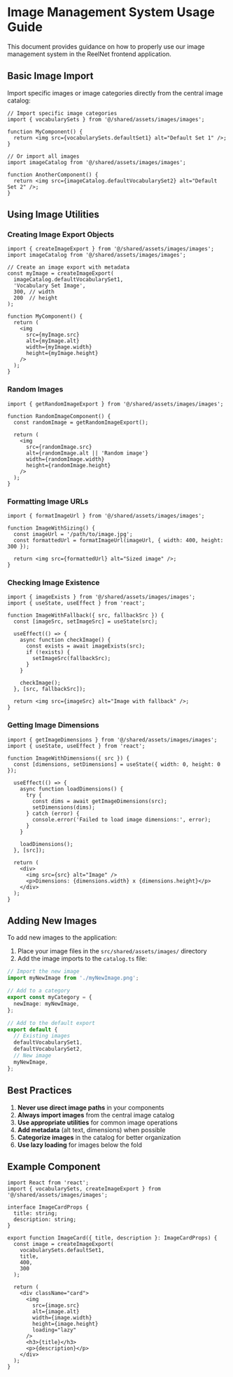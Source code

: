 # Image Management System Usage Guide

This document provides guidance on how to properly use our image management system in the ReelNet frontend application.

## Basic Image Import

Import specific images or image categories directly from the central image catalog:

```tsx
// Import specific image categories
import { vocabularySets } from '@/shared/assets/images/images';

function MyComponent() {
  return <img src={vocabularySets.defaultSet1} alt="Default Set 1" />;
}

// Or import all images
import imageCatalog from '@/shared/assets/images/images';

function AnotherComponent() {
  return <img src={imageCatalog.defaultVocabularySet2} alt="Default Set 2" />;
}
```

## Using Image Utilities

### Creating Image Export Objects

```tsx
import { createImageExport } from '@/shared/assets/images/images';
import imageCatalog from '@/shared/assets/images/images';

// Create an image export with metadata
const myImage = createImageExport(
  imageCatalog.defaultVocabularySet1,
  'Vocabulary Set Image',
  300, // width
  200  // height
);

function MyComponent() {
  return (
    <img 
      src={myImage.src} 
      alt={myImage.alt} 
      width={myImage.width} 
      height={myImage.height}
    />
  );
}
```

### Random Images

```tsx
import { getRandomImageExport } from '@/shared/assets/images/images';

function RandomImageComponent() {
  const randomImage = getRandomImageExport();
  
  return (
    <img 
      src={randomImage.src} 
      alt={randomImage.alt || 'Random image'} 
      width={randomImage.width}
      height={randomImage.height}
    />
  );
}
```

### Formatting Image URLs

```tsx
import { formatImageUrl } from '@/shared/assets/images/images';

function ImageWithSizing() {
  const imageUrl = '/path/to/image.jpg';
  const formattedUrl = formatImageUrl(imageUrl, { width: 400, height: 300 });
  
  return <img src={formattedUrl} alt="Sized image" />;
}
```

### Checking Image Existence

```tsx
import { imageExists } from '@/shared/assets/images/images';
import { useState, useEffect } from 'react';

function ImageWithFallback({ src, fallbackSrc }) {
  const [imageSrc, setImageSrc] = useState(src);
  
  useEffect(() => {
    async function checkImage() {
      const exists = await imageExists(src);
      if (!exists) {
        setImageSrc(fallbackSrc);
      }
    }
    
    checkImage();
  }, [src, fallbackSrc]);
  
  return <img src={imageSrc} alt="Image with fallback" />;
}
```

### Getting Image Dimensions

```tsx
import { getImageDimensions } from '@/shared/assets/images/images';
import { useState, useEffect } from 'react';

function ImageWithDimensions({ src }) {
  const [dimensions, setDimensions] = useState({ width: 0, height: 0 });
  
  useEffect(() => {
    async function loadDimensions() {
      try {
        const dims = await getImageDimensions(src);
        setDimensions(dims);
      } catch (error) {
        console.error('Failed to load image dimensions:', error);
      }
    }
    
    loadDimensions();
  }, [src]);
  
  return (
    <div>
      <img src={src} alt="Image" />
      <p>Dimensions: {dimensions.width} x {dimensions.height}</p>
    </div>
  );
}
```

## Adding New Images

To add new images to the application:

1. Place your image files in the `src/shared/assets/images/` directory
2. Add the image imports to the `catalog.ts` file:

```ts
// Import the new image
import myNewImage from './myNewImage.png';

// Add to a category
export const myCategory = {
  newImage: myNewImage,
};

// Add to the default export
export default {
  // Existing images
  defaultVocabularySet1,
  defaultVocabularySet2,
  // New image
  myNewImage,
};
```

## Best Practices

1. **Never use direct image paths** in your components
2. **Always import images** from the central image catalog
3. **Use appropriate utilities** for common image operations
4. **Add metadata** (alt text, dimensions) when possible
5. **Categorize images** in the catalog for better organization
6. **Use lazy loading** for images below the fold

## Example Component

```tsx
import React from 'react';
import { vocabularySets, createImageExport } from '@/shared/assets/images/images';

interface ImageCardProps {
  title: string;
  description: string;
}

export function ImageCard({ title, description }: ImageCardProps) {
  const image = createImageExport(
    vocabularySets.defaultSet1,
    title,
    400,
    300
  );
  
  return (
    <div className="card">
      <img 
        src={image.src} 
        alt={image.alt} 
        width={image.width} 
        height={image.height}
        loading="lazy"
      />
      <h3>{title}</h3>
      <p>{description}</p>
    </div>
  );
}
```
